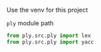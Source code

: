 Use the venv for this project

`ply` module path 

```python
from ply.src.ply import lex
from ply.src.ply import yacc
```
